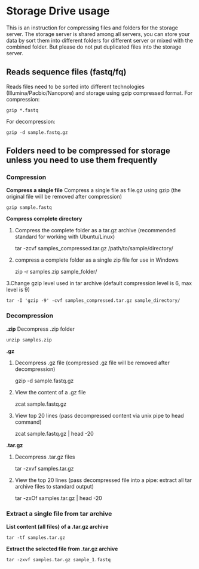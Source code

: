 # Storage Drive usage

This is an instruction for compressing files and folders for the storage server. The storage server is shared among all servers, you can store your data by sort them into different folders for different server or mixed with the combined folder. But please do not put duplicated files into the storage server.

## Reads sequence files (fastq/fq)

Reads files need to be sorted into different technologies (Illumina/Pacbio/Nanopore) and storage using gzip compressed format.
For compression:

    gzip *.fastq
    
For decompression:

    gzip -d sample.fastq.gz

## Folders need to be compressed for storage unless you need to use them frequently

### Compression

**Compress a single file**
Compress a single file as file.gz using gzip (the original file will be removed after compression)

    gzip sample.fastq

**Compress complete directory**
1. Compress the complete folder as a tar.gz archive (recommended standard for working with Ubuntu/Linux)

    tar -zcvf samples_compressed.tar.gz /path/to/sample/directory/
    
2. compress a complete folder as a single zip file for use in Windows

    zip -r samples.zip sample_folder/
    
3.Change gzip level used in tar archive (default compression level is 6, max level is 9)

    tar -I 'gzip -9' -cvf samples_compressed.tar.gz sample_directory/

### Decompression

**.zip**
Decompress .zip folder

    unzip samples.zip

**.gz**
1. Decompress .gz file (compressed .gz file will be removed after decompression)

    gzip -d sample.fastq.gz
    
2. View the content of a .gz file

    zcat sample.fastq.gz
3. View top 20 lines (pass decompressed content via unix pipe to head command)

    zcat sample.fastq.gz | head -20
    
**.tar.gz**
1. Decompress .tar.gz files

    tar -zxvf samples.tar.gz
2. View the top 20 lines (pass decompressed file into a pipe: extract all tar archive files to standard output)

    tar -zxOf samples.tar.gz | head -20

### Extract a single file from tar archive

**List content (all files) of a .tar.gz archive**

    tar -tf samples.tar.gz

**Extract the selected file from .tar.gz archive**

    tar -zxvf samples.tar.gz sample_1.fastq
